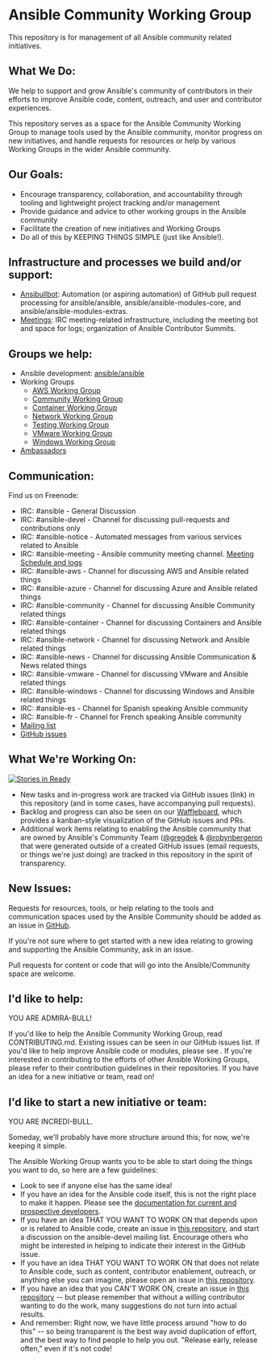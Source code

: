 # Ansible Community Working Group
This repository is for management of all Ansible community related initiatives.

## What We Do:
We help to support and grow Ansible's community of contributors in their efforts to improve Ansible code, content, outreach, and user and contributor experiences.

This repository serves as a space for the Ansible Community Working Group to manage tools used by the Ansible community, monitor progress on new initiatives, and handle requests for resources or help by various Working Groups in the wider Ansible community.

## Our Goals:
* Encourage transparency, collaboration, and accountability through tooling and lightweight project tracking and/or management
* Provide guidance and advice to other working groups in the Ansible community
* Facilitate the creation of new initiatives and Working Groups
* Do all of this by KEEPING THINGS SIMPLE (just like Ansible!).

## Infrastructure and processes we build and/or support:
* [Ansibullbot](https://github.com/ansible/ansibullbot): Automation (or aspiring automation) of GitHub pull request processing for ansible/ansible, ansible/ansible-modules-core, and ansible/ansible-modules-extras.
* [Meetings](https://github.com/ansible/community/tree/master/meetings): IRC meeting-related infrastructure, including the meeting bot and space for logs; organization of Ansible Contributor Summits.

## Groups we help:
* Ansible development: [ansible/ansible](https://github.com/ansible/ansible)
* Working Groups
  - [AWS Working Group](https://github.com/ansible/community/tree/master/group-aws)
  - [Community Working Group](https://github.com/ansible/community/tree/master/group-community)
  - [Container Working Group](https://github.com/ansible/community/tree/master/group-container)
  - [Network Working Group](https://github.com/ansible/community/tree/master/group-network)
  - [Testing Working Group](https://github.com/ansible/community/tree/master/group-testing)
  - [VMware Working Group](https://github.com/ansible/community/tree/master/group-vmware)
  - [Windows Working Group](https://github.com/ansible/community/tree/master/group-windows)
* [Ambassadors](https://github.com/ansible/ambassadors)

## Communication:
Find us on Freenode:
* IRC: #ansible - General Discussion
* IRC: #ansible-devel - Channel for discussing pull-requests and contributions only
* IRC: #ansible-notice - Automated messages from various services related to Ansible
* IRC: #ansible-meeting - Ansible community meeting channel. [Meeting Schedule and logs](https://github.com/ansible/community/blob/master/meetings)
* IRC: #ansible-aws - Channel for discussing AWS and Ansible related things
* IRC: #ansible-azure - Channel for discussing Azure and Ansible related things
* IRC: #ansible-community - Channel for discussing Ansible Community related things
* IRC: #ansible-container - Channel for discussing Containers and Ansible related things
* IRC: #ansible-network - Channel for discussing Network and Ansible related things
* IRC: #ansible-news - Channel for discussing Ansible Communication & News related things
* IRC: #ansible-vmware - Channel for discussing VMware and Ansible related things
* IRC: #ansible-windows - Channel for discussing Windows and Ansible related things
* IRC: #ansible-es - Channel for Spanish speaking Ansible community
* IRC: #ansible-fr - Channel for French speaking Ansible community
* [Mailing list](https://groups.google.com/forum/#!forum/ansible-devel)
* [GitHub issues](https://github.com/ansible/community/issues)

## What We're Working On:
[![Stories in Ready](https://badge.waffle.io/ansible/community.png?label=ready&title=Ready)](https://waffle.io/ansible/community)
* New tasks and in-progress work are tracked via GitHub issues (link) in this repository (and in some cases, have accompanying pull requests).
* Backlog and progress can also be seen on our [Waffleboard](https://waffle.io/ansible/community), which provides a kanban-style visualization of the GitHub issues and PRs.
* Additional work items relating to enabling the Ansible community that are owned by Ansible's Community Team ([@gregdek](https://github.com/gregdek) & [@robynbergeron](https://github.com/robynbergeron]) that were generated outside of a created GitHub issues (email requests, or things we're just doing) are tracked in this repository in the spirit of transparency.

## New Issues:
Requests for resources, tools, or help relating to the tools and communication spaces used by the Ansible Community should be added as an issue in [GitHub](https://github.com/ansible/community/issues/new).

If you're not sure where to get started with a new idea relating to growing and
supporting the Ansible Community, ask in an issue.

Pull requests for content or code that will go into the Ansible/Community space
are welcome.

## I'd like to help:
YOU ARE ADMIRA-BULL!

If you'd like to help the Ansible Community Working Group, read CONTRIBUTING.md. Existing issues can be seen in our GitHub issues list.
If you'd like to help improve Ansible code or modules, please see .
If you're interested in contributing to the efforts of other Ansible Working Groups, please refer to their contribution guidelines in their repositories.
If you have an idea for a new initiative or team, read on!

## I'd like to start a new initiative or team:
YOU ARE INCREDI-BULL.

Someday, we'll probably have more structure around this; for now, we're keeping it simple.

The Ansible Working Group wants you to be able to start doing the things you want to do, so here are a few guidelines:

* Look to see if anyone else has the same idea!
* If you have an idea for the Ansible code itself, this is not the right place to make it happen. Please see the [documentation for current and prospective developers](http://docs.ansible.com/ansible/community.html#for-current-and-prospective-developers).
* If you have an idea THAT YOU WANT TO WORK ON that depends upon or is related to Ansible code, create an issue in [this repository](https://github.com/ansible/community/issues/new), and start a discussion on the ansible-devel mailing list. Encourage others who might be interested in helping to indicate their interest in the GitHub issue.
* If you have an idea THAT YOU WANT TO WORK ON that does not relate to Ansible code, such as content, contributor enablement, outreach, or anything else you can imagine, please open an issue in [this repository](https://github.com/ansible/community/issues/new).
* If you have an idea that you CAN'T WORK ON, create an issue in [this repository](https://github.com/ansible/community/issues/new) -- but please remember that without a willing contributor wanting to do the work, many suggestions do not turn into actual results.
* And remember: Right now, we have little process around "how to do this" -- so being transparent is the best way avoid duplication of effort, and the best way to find people to help you out. "Release early, release often," even if it's not code!
